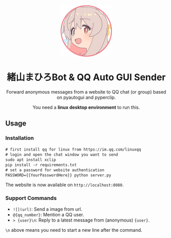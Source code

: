 <div align="center">
   <img width="160" src="asset/mahiro.png" alt="logo"></br>

# 緒山まひろBot & QQ Auto GUI Sender

Forward anonymous messages from a website to QQ chat (or group) based on pyautogui and pyperclip.

You need a **linux desktop environment** to run this.

</div>

## Usage

### Installation

```shell
# first install qq for linux from https://im.qq.com/linuxqq
# login and open the chat window you want to send
sudo apt install xclip
pip install -r requirements.txt
# set a password for website authentication
PASSWORD={{YourPasswordHere}} python server.py
```

The website is now available on `http://localhost:8080`.

### Support Commands

- `![](url)`: Send a image from url.
- `@{qq_number}`: Mention a QQ user.
- `> {user}\n`: Reply to a latest message from (anonymous) `{user}`.

`\n` above means you need to start a new line after the command.